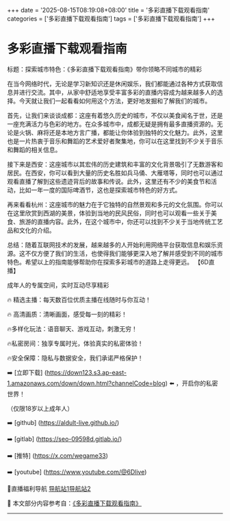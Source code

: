 +++
date = '2025-08-15T08:19:08+08:00'
title = '多彩直播下载观看指南'
categories = ['多彩直播下载观看指南']
tags = ['多彩直播下载观看指南']
+++

# 多彩直播下载观看指南

标题：探索城市特色：《多彩直播下载观看指南》带你领略不同城市的精彩

在当今网络时代，无论是学习新知识还是休闲娱乐，我们都能通过各种方式获取信息并进行交流。其中，从家中舒适地享受丰富多彩的直播内容成为越来越多人的选择。今天就让我们一起看看如何用这个方法，更好地发掘和了解我们的城市。

首先，让我们来谈谈成都：这座有着悠久历史的城市，不仅以美食闻名于世，还是一座充满活力与色彩的地方。在众多城市中，成都无疑是拥有最多直播资源的。无论是火锅、麻将还是本地方言广播，都能让你体验到独特的文化魅力。此外，这里也是一片热衷于音乐和舞蹈的艺术爱好者聚集地，你可以在这里找到不少关于音乐和舞蹈的相关信息。

接下来是西安：这座城市以其宏伟的历史建筑和丰富的文化背景吸引了无数游客和居民。在西安，你可以看到大量的历史名胜如兵马俑、大雁塔等，同时也可以通过观看直播了解到这些遗迹背后的故事和传说。此外，这里还有不少的美食节和活动，比如一年一度的国际啤酒节，这也是探索城市特色的好方式。

再来看看杭州：这座城市的魅力在于它独特的自然景观和多元的文化氛围。你可以在这里欣赏到西湖的美景，体验到当地的民风民俗，同时也可以观看一些关于美食、旅游的直播内容。此外，在这个城市中，你还可以找到不少关于当地传统工艺品和文化的介绍。

总结：随着互联网技术的发展，越来越多的人开始利用网络平台获取信息和娱乐资源。这不仅方便了我们的生活，也使得我们能够更深入地了解并感受到不同的城市特色。希望以上的指南能够帮助你在探索多彩城市的道路上走得更远。
【6D直播】

 成年人的专属空间，实时互动尽享精彩

🔥 精选主播：每天数百位优质主播在线随时与你互动！

🔥 高清画质：清晰画面，感受每一刻的精彩！

🔥多样化玩法：语音聊天、游戏互动，刺激无穷！

🔥私密房间：独享专属时光，体验真实的私密体验！

🔥安全保障：隐私与数据安全，我们承诺严格保护！

➡️ [立即下载] (https://down123.s3.ap-east-1.amazonaws.com/down/down.html?channelCode=blog) ⬅️ ，开启你的私密世界！

 （仅限18岁以上成年人）

➡️ [github] (https://aldult-live.github.io/)

➡️ [gitlab] (https://seo-09598d.gitlab.io/)

➡️ [推特] (https://x.com/wegame33)

➡️ [youtube] (https://www.youtube.com/@6Dlive)

🔞直播福利导航   [导航站1](https://webstack-86085a.gitlab.io/)[导航站2](https://onlygit123-2.github.io/)

📘 本文部分内容参考自：[《多彩直播下载观看指南》](https://webstack-hugo-15.pages.dev/)

---
